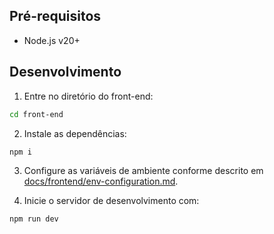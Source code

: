 ## Pré-requisitos  

- Node.js v20+

## Desenvolvimento

1. Entre no diretório do front-end:

```bash
cd front-end
```

2. Instale as dependências:

```bash
npm i
```

3. Configure as variáveis de ambiente conforme descrito em [docs/frontend/env-configuration.md](docs/frontend/env-configuration.md).

4. Inicie o servidor de desenvolvimento com:

```bash
npm run dev
```